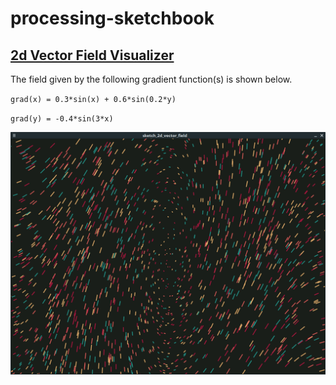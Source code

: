 # processing-sketchbook

## [2d Vector Field Visualizer](sketch_2d_vector_field/sketch_2d_vector_field.pde)

The field given by the following gradient function(s) is shown below.

`grad(x) = 0.3*sin(x) + 0.6*sin(0.2*y)`

`grad(y) = -0.4*sin(3*x)`

![Vector Field Screenshot 3](sketch_2d_vector_field/Screenshot_3.png "Vector Field")